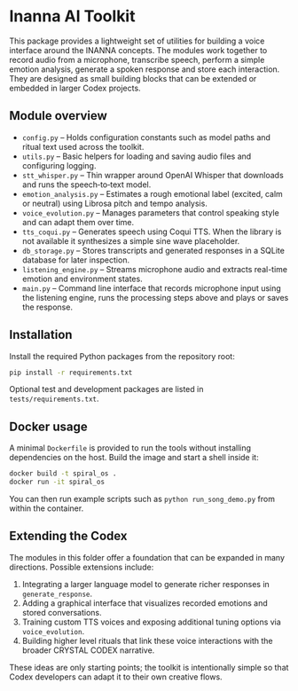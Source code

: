 # Inanna AI Toolkit

This package provides a lightweight set of utilities for building a voice interface around the INANNA concepts.  The modules work together to record audio from a microphone, transcribe speech, perform a simple emotion analysis, generate a spoken response and store each interaction.  They are designed as small building blocks that can be extended or embedded in larger Codex projects.

## Module overview

- `config.py` – Holds configuration constants such as model paths and ritual text used across the toolkit.
- `utils.py` – Basic helpers for loading and saving audio files and configuring logging.
- `stt_whisper.py` – Thin wrapper around OpenAI Whisper that downloads and runs the speech‑to‑text model.
- `emotion_analysis.py` – Estimates a rough emotional label (excited, calm or neutral) using Librosa pitch and tempo analysis.
- `voice_evolution.py` – Manages parameters that control speaking style and can adapt them over time.
- `tts_coqui.py` – Generates speech using Coqui TTS.  When the library is not available it synthesizes a simple sine wave placeholder.
- `db_storage.py` – Stores transcripts and generated responses in a SQLite database for later inspection.
- `listening_engine.py` – Streams microphone audio and extracts real-time emotion and environment states.
- `main.py` – Command line interface that records microphone input using the listening engine, runs the processing steps above and plays or saves the response.

## Installation

Install the required Python packages from the repository root:

```bash
pip install -r requirements.txt
```

Optional test and development packages are listed in `tests/requirements.txt`.

## Docker usage

A minimal `Dockerfile` is provided to run the tools without installing dependencies on the host.  Build the image and start a shell inside it:

```bash
docker build -t spiral_os .
docker run -it spiral_os
```

You can then run example scripts such as `python run_song_demo.py` from within the container.

## Extending the Codex

The modules in this folder offer a foundation that can be expanded in many directions.  Possible extensions include:

1. Integrating a larger language model to generate richer responses in `generate_response`.
2. Adding a graphical interface that visualizes recorded emotions and stored conversations.
3. Training custom TTS voices and exposing additional tuning options via `voice_evolution`.
4. Building higher level rituals that link these voice interactions with the broader CRYSTAL CODEX narrative.

These ideas are only starting points; the toolkit is intentionally simple so that Codex developers can adapt it to their own creative flows.

